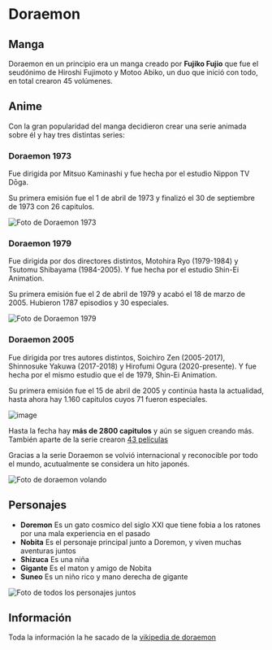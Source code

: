 <h1>Doraemon</h1>

<h2>Manga</h2>

Doraemon en un principio era un manga creado por <strong>Fujiko Fujio</strong> que fue el seudónimo de Hiroshi Fujimoto y Motoo Abiko, un duo que inició con todo, en total crearon 45 volúmenes.

<h2>Anime</h2>

Con la gran popularidad del manga decidieron crear una serie animada sobre él y hay tres distintas series:

<h3>Doraemon 1973</h3>

Fue dirigida por Mitsuo Kaminashi y fue hecha por el estudio Nippon TV Dōga. 

Su primera emisión fue el 1 de abril de 1973 y finalizó el 30 de septiembre de 1973 con 26 capitulos. 

![Foto de Doraemon 1973](https://github.com/user-attachments/assets/dd46ecf8-ab2a-4dfe-b1fa-584a729a6d67)

<h3>Doraemon 1979</h3>

Fue dirigida por dos directores distintos, 	Motohira Ryo (1979-1984) y Tsutomu Shibayama (1984-2005). Y fue hecha por el estudio Shin-Ei Animation.

Su primera emisión fue el 2 de abril de 1979 y acabó el 18 de marzo de 2005. Hubieron 1787 episodios y 30 especiales.

![Foto de Doraemon 1979](https://github.com/user-attachments/assets/3234fce1-db9e-4802-b376-4c3d44eb4999)

<h3>Doraemon 2005</h3>

Fue dirigida por tres autores distintos, Soichiro Zen (2005-2017), Shinnosuke Yakuwa (2017-2018) y Hirofumi Ogura (2020-presente). Y fue hecha por el mismo estudio que el de 1979, Shin-Ei Animation.

Su primera emisión fue el 15 de abril de 2005 y continúa hasta la actualidad, hasta ahora hay 1.160 capitulos cuyos 71 fueron especiales.

![image](https://github.com/user-attachments/assets/ece87a2a-c5f1-47d2-9bf8-764db7231bee)

Hasta la fecha hay <strong>más de 2800 capitulos</strong> y aún se siguen creando más. También aparte de la serie crearon [43 películas](https://github.com/josepb80/GNU.git)

Gracias a la serie Doraemon se volvió internacional y reconocible por todo el mundo, acutualmente se considera un hito japonés.

![Foto de doraemon volando](https://github.com/user-attachments/assets/24b1f0c8-1bfc-496e-a637-455739ef7b54)

<h2>Personajes</h2>

- <strong>Doremon</strong>
Es un gato cosmico del siglo XXI que tiene fobia a los ratones por una mala experiencia en el pasado
- <strong>Nobita</strong>
Es el personaje principal junto a Doremon, y viven muchas aventuras juntos
- <strong>Shizuca</strong>
Es una niña
- <strong>Gigante</strong>
Es el maton y amigo de Nobita
- <strong>Suneo</strong>
Es un niño rico y mano derecha de gigante

![Foto de todos los personajes juntos](https://github.com/user-attachments/assets/348d2af3-baed-4a9c-9adc-dc11848a39c0)

<h2>Información</h2>

Toda la información la he sacado de la [vikipedia de doraemon](https://ca.wikipedia.org/wiki/Doraemon)
